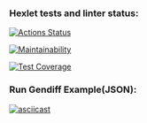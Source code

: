 ### Hexlet tests and linter status:
[![Actions Status](https://github.com/BuianovschiAlex/frontend-project-46/workflows/hexlet-check/badge.svg)](https://github.com/BuianovschiAlex/frontend-project-46/actions)

[![Maintainability](https://api.codeclimate.com/v1/badges/84572fac80b17a216d52/maintainability)](https://codeclimate.com/github/BuianovschiAlex/frontend-project-46/maintainability)

[![Test Coverage](https://api.codeclimate.com/v1/badges/84572fac80b17a216d52/test_coverage)](https://codeclimate.com/github/BuianovschiAlex/frontend-project-46/test_coverage)

### Run Gendiff Example(JSON):
[![asciicast](https://asciinema.org/a/551395.svg)](https://asciinema.org/a/551395)